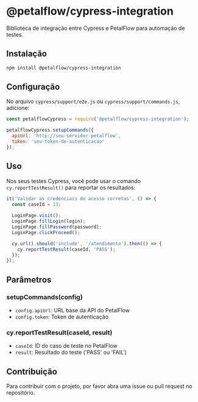 # @petalflow/cypress-integration

Biblioteca de integração entre Cypress e PetalFlow para automação de testes.

## Instalação

```bash
npm install @petalflow/cypress-integration
```

## Configuração

No arquivo `cypress/support/e2e.js` ou `cypress/support/commands.js`, adicione:

```javascript
const petalflowCypress = require('@petalflow/cypress-integration');

petalflowCypress.setupCommands({
  apiUrl: 'http://seu-servidor-petalflow',
  token: 'seu-token-de-autenticacao'
});
```

## Uso

Nos seus testes Cypress, você pode usar o comando `cy.reportTestResult()` para reportar os resultados:

```javascript
it('Validar as credenciais de acesso corretas', () => {
  const caseId = 13;
  
  LoginPage.visit();
  LoginPage.fillLogin(login);
  LoginPage.fillPassword(password);
  LoginPage.clickProceed();

  cy.url().should('include', '/atendimento').then(() => {
    cy.reportTestResult(caseId, 'PASS');
  });
});
```

## Parâmetros

### setupCommands(config)
- `config.apiUrl`: URL base da API do PetalFlow
- `config.token`: Token de autenticação

### cy.reportTestResult(caseId, result)
- `caseId`: ID do caso de teste no PetalFlow
- `result`: Resultado do teste ('PASS' ou 'FAIL')

## Contribuição

Para contribuir com o projeto, por favor abra uma issue ou pull request no repositório.